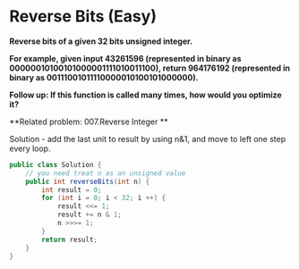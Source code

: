 # Reverse Bits (Easy)

**Reverse bits of a given 32 bits unsigned integer.**

**For example, given input 43261596 (represented in binary as 00000010100101000001111010011100), return 964176192 (represented in binary as 00111001011110000010100101000000).**

**Follow up:
If this function is called many times, how would you optimize it?**

**Related problem: 007.Reverse Integer **

Solution - add the last unit to result by using n&1, and move to left one step every loop. 
```java
public class Solution {
    // you need treat n as an unsigned value
    public int reverseBits(int n) {
        int result = 0;
        for (int i = 0; i < 32; i ++) {          
            result <<= 1;
            result += n & 1;
            n >>>= 1;
        }
        return result;
    }
}
```
